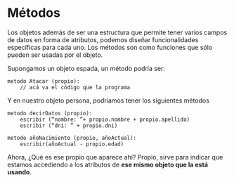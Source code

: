 # Métodos
Los objetos además de ser una estructura que permite tener varios campos de datos en forma de atributos, podemos diseñar funcionalidades específicas para cada uno. Los métodos son como funciones que sólo pueden ser usadas por el objeto. 

Supongamos un objeto espada, un método podría ser:
```
metodo Atacar (propio):
    // acá va el código que la programa
```

Y en nuestro objeto persona, podríamos tener los siguientes métodos
```
metodo decirDatos (propio):
    escribir (“nombre: ”+ propio.nombre + propio.apellido)
    escribir (“dni: ” + propio.dni)
    
metodo añoNacimiento (propio, añoActual):
    escribir(añoActual - propio.edad)
```

Ahora, ¿Qué es ese  propio que aparece ahí?
Propio, sirve para indicar que estamos accediendo a los atributos de __ese mismo objeto que la está usando__. 